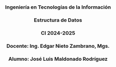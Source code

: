 <!DOCTYPE html>
<html>
    <head>
<meta charset="utf-8" />

<body>
    <br>
    <br>
    <center><img src="https://www.uea.edu.ec/web/v2/wp-content/uploads/2023/02/logo-300x100-color-azul-2-1.png" alt=""></center>
    <br>
    <center><h3>Ingeniería en Tecnologías de la Información</h3></center>
<center><h3>Estructura de Datos</h3></center>
<center><h3>CI 2024-2025</h3></center>
    <center><h3>Docente: Ing. Edgar Nieto Zambrano, Mgs.</h3></center>
<center><h3>Alumno: José Luis Maldonado Rodríguez</h3></center>
</body>
</html>
